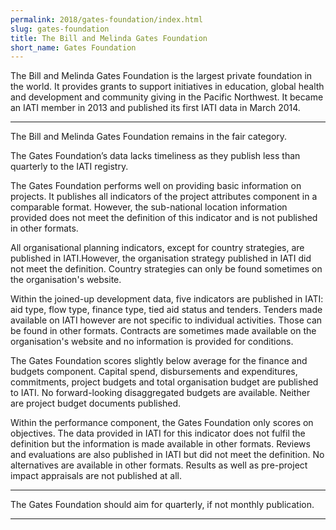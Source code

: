 ```yaml
---
permalink: 2018/gates-foundation/index.html
slug: gates-foundation
title: The Bill and Melinda Gates Foundation
short_name: Gates Foundation
---
```


The Bill and Melinda Gates Foundation is the largest private foundation in the world. It provides grants to support initiatives in education, global health and development and community giving in the Pacific Northwest. It became an IATI member in 2013 and published its first IATI data in March 2014.

---

The Bill and Melinda Gates Foundation remains in the fair category.

The Gates Foundation’s data lacks timeliness as they publish less than quarterly to the IATI registry. 

The Gates Foundation performs well on providing basic information on projects. It publishes all indicators of the project attributes component in a comparable format. However, the sub-national location information provided does not meet the definition of this indicator and is not published in other formats. 

All organisational planning indicators, except for country strategies, are published in IATI.However, the organisation strategy published in IATI did not meet the definition. Country strategies can only be found sometimes on the organisation's website. 

Within the joined-up development data, five indicators are published in IATI: aid type, flow type, finance type, tied aid status and tenders. Tenders made available on IATI however are not specific to individual activities. Those can be found in other formats. Contracts are sometimes made available on the organisation's website and no information is provided for conditions. 

The Gates Foundation scores slightly below average for the finance and budgets component. Capital spend, disbursements and expenditures, commitments, project budgets and total organisation budget are published to IATI. No forward-looking disaggregated budgets are available.  Neither are project budget documents published.

Within the performance component, the Gates Foundation only scores on objectives. The data provided in IATI for this indicator does not fulfil the definition but the information is made available in other formats. Reviews and evaluations are also published in IATI but did not meet the definition. No alternatives are available in other formats. Results as well as pre-project impact appraisals are not published at all. 


---

The Gates Foundation should aim for quarterly, if not monthly publication.

---
